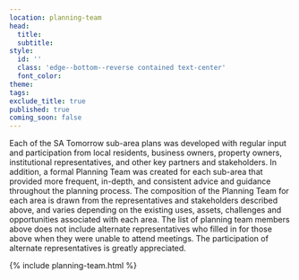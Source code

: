 ```yaml
---
location: planning-team
head:
  title:
  subtitle:
style:
  id: ''
  class: 'edge--bottom--reverse contained text-center'
  font_color:
theme:
tags:
exclude_title: true
published: true
coming_soon: false
---
```

<div class="grey-box">
<p class="text-left">Each of the SA Tomorrow sub-area plans was developed with regular input and participation from local residents, business owners, property owners, institutional representatives, and other key partners and stakeholders. In addition, a formal Planning Team was created for each sub-area that provided more frequent, in-depth, and consistent advice and guidance throughout the planning process. The composition of the Planning Team for each area is drawn from the representatives and stakeholders described above, and varies depending on the existing uses, assets, challenges and opportunities associated with each area. The list of planning team members above does not include alternate representatives who filled in for those above when they were unable to attend meetings. The participation of alternate representatives is greatly appreciated.</p>
</div>
{% include planning-team.html %}
